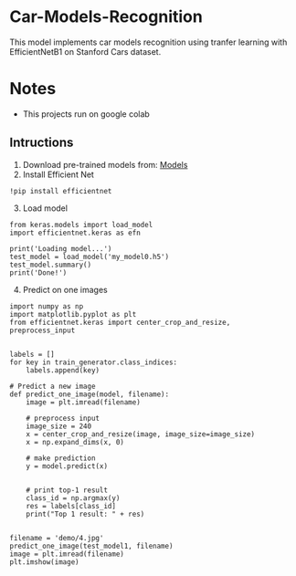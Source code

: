 # Car-Models-Recognition
This model implements car models recognition using tranfer learning with EfficientNetB1 on Stanford Cars dataset.
# Notes
- This projects run on google colab
## Intructions
1. Download pre-trained models from:
[Models](https://drive.google.com/open?id=1h7dEWHWvRSo2NQD6iJHJ92HwyEr8_Cfo)
2. Install Efficient Net
```
!pip install efficientnet
```
3. Load model
```
from keras.models import load_model
import efficientnet.keras as efn

print('Loading model...')
test_model = load_model('my_model0.h5')
test_model.summary()
print('Done!')
```
4. Predict on one images
```
import numpy as np
import matplotlib.pyplot as plt
from efficientnet.keras import center_crop_and_resize, preprocess_input


labels = []
for key in train_generator.class_indices:
    labels.append(key)

# Predict a new image
def predict_one_image(model, filename):
    image = plt.imread(filename)

    # preprocess input
    image_size = 240
    x = center_crop_and_resize(image, image_size=image_size)
    x = np.expand_dims(x, 0)

    # make prediction
    y = model.predict(x)
    
    
    # print top-1 result
    class_id = np.argmax(y)
    res = labels[class_id]
    print("Top 1 result: " + res)
    
        
filename = 'demo/4.jpg'
predict_one_image(test_model1, filename)
image = plt.imread(filename)
plt.imshow(image)
```
